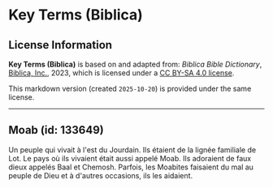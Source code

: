 # Key Terms (Biblica)

## License Information

**Key Terms (Biblica)** is based on and adapted from: _Biblica Bible Dictionary_, [Biblica, Inc.](https://www.biblica.com/), 2023, which is licensed under a [CC BY-SA 4.0 license](https://creativecommons.org/licenses/by-sa/4.0/legalcode.en).

This markdown version (created `2025-10-20`) is provided under the same license.



--------------------------------

## Moab (id: 133649)

Un peuple qui vivait à l'est du Jourdain. Ils étaient de la lignée familiale de Lot. Le pays où ils vivaient était aussi appelé Moab. Ils adoraient de faux dieux appelés Baal et Chemosh. Parfois, les Moabites faisaient du mal au peuple de Dieu et à d'autres occasions, ils les aidaient.


